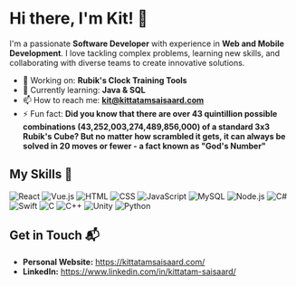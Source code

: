 

#  Hi there, I'm Kit! 👋

I'm a passionate **Software Developer** with experience in **Web and Mobile Development**. I love tackling complex problems, learning new skills, and collaborating with diverse teams to create innovative solutions.

- 🔭 Working on: **Rubik's Clock Training Tools**
- 🌱 Currently learning: **Java & SQL**
- 📫 How to reach me: **kit@kittatamsaisaard.com**
- ⚡ Fun fact: **Did you know that there are over 43 quintillion possible combinations (43,252,003,274,489,856,000) of a standard 3x3 Rubik's Cube? But no matter how scrambled it gets, it can always be solved in 20 moves or fewer - a fact known as "God's Number"**

## My Skills 🧠

![React](https://img.shields.io/badge/-React-61DAFB?style=flat-square&logo=react&logoColor=black)
![Vue.js](https://img.shields.io/badge/Vue.js-4FC08D?logo=vuedotjs&logoColor=fff)
![HTML](https://img.shields.io/badge/-HTML-E34F26?style=flat-square&logo=html5&logoColor=white)
![CSS](https://img.shields.io/badge/-CSS-1572B6?style=flat-square&logo=css3&logoColor=white)
![JavaScript](https://img.shields.io/badge/-JavaScript-F7DF1E?style=flat-square&logo=javascript&logoColor=black)
![MySQL](https://img.shields.io/badge/MySQL-4479A1?logo=mysql&logoColor=fff)
![Node.js](https://img.shields.io/badge/-Node.js-339933?style=flat-square&logo=node.js&logoColor=white)
![C#](https://custom-icon-badges.demolab.com/badge/C%23-%23239120.svg?logo=cshrp&logoColor=white)
![Swift](https://img.shields.io/badge/Swift-F54A2A?logo=swift&logoColor=white)
![C](https://img.shields.io/badge/C-00599C?logo=c&logoColor=white)
![C++](https://img.shields.io/badge/C++-%2300599C.svg?logo=c%2B%2B&logoColor=white)
![Unity](https://img.shields.io/badge/Unity-%23000000.svg?logo=unity&logoColor=white)
![Python](https://img.shields.io/badge/Python-3776AB?logo=python&logoColor=fff)

## Get in Touch 📬

- **Personal Website:** https://kittatamsaisaard.com/
- **LinkedIn:** https://www.linkedin.com/in/kittatam-saisaard/


